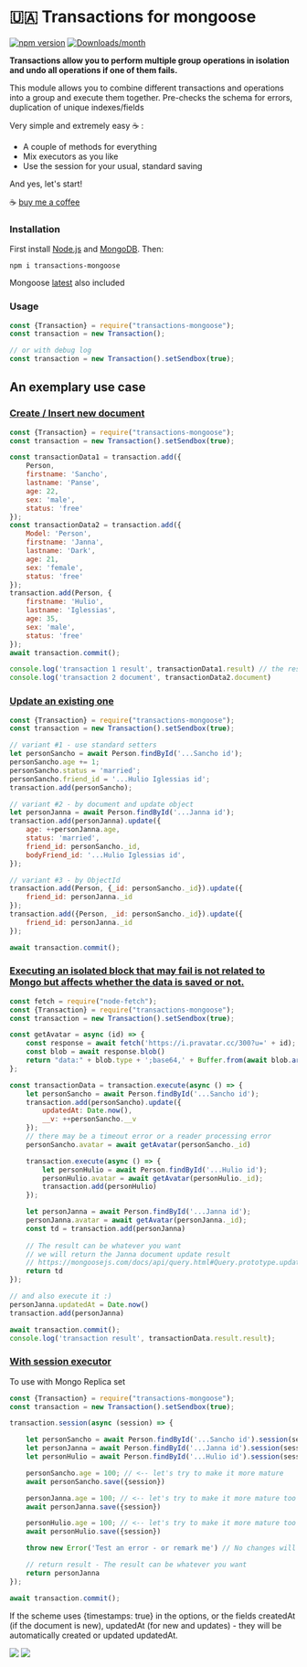 # 🇺🇦 Transactions for mongoose

[![npm version](https://img.shields.io/npm/v/transactions-mongoose.svg)](https://www.npmjs.com/package/transactions-mongoose)
[![Downloads/month](https://img.shields.io/npm/dm/transactions-mongoose.svg)](http://www.npmtrends.com/transactions-mongoose)

**Transactions allow you to perform multiple group operations in isolation and undo all operations if one of them fails.**

This module allows you to combine different transactions and operations into a group and execute them together.
Pre-checks the schema for errors, duplication of unique indexes/fields

Very simple and extremely easy ☕️ :

- A couple of methods for everything
- Mix executors as you like
- Use the session for your usual, standard saving

And yes, let's start!

☕️ [buy me a coffee](https://www.buymeacoffee.com/rosbitskyy.ruslan)

### Installation

First install [Node.js](https://nodejs.org/uk) and [MongoDB](https://www.mongodb.com/try). Then:

```shell
npm i transactions-mongoose
```

Mongoose [latest](https://www.npmjs.com/package/transactions-mongoose?activeTab=dependencies) also included

### Usage

```javascript
const {Transaction} = require("transactions-mongoose");
const transaction = new Transaction();

// or with debug log
const transaction = new Transaction().setSendbox(true);
```

## An exemplary use case

### [Create / Insert new document](https://github.com/rosbitskyy/transactions-mongoose/blob/main/examples/create-insert.js)
```javascript
const {Transaction} = require("transactions-mongoose");
const transaction = new Transaction().setSendbox(true);

const transactionData1 = transaction.add({
    Person,
    firstname: 'Sancho',
    lastname: 'Panse',
    age: 22,
    sex: 'male',
    status: 'free'
});
const transactionData2 = transaction.add({
    Model: 'Person',
    firstname: 'Janna',
    lastname: 'Dark',
    age: 21,
    sex: 'female',
    status: 'free'
});
transaction.add(Person, {
    firstname: 'Hulio',
    lastname: 'Iglessias',
    age: 35,
    sex: 'male',
    status: 'free'
});
await transaction.commit();

console.log('transaction 1 result', transactionData1.result) // the result of the save() operation
console.log('transaction 2 document', transactionData2.document)
```

### [Update an existing one](https://github.com/rosbitskyy/transactions-mongoose/blob/main/examples/update-existing.js)
```javascript
const {Transaction} = require("transactions-mongoose");
const transaction = new Transaction().setSendbox(true);

// variant #1 - use standard setters
let personSancho = await Person.findById('...Sancho id');
personSancho.age += 1;
personSancho.status = 'married';
personSancho.friend_id = '...Hulio Iglessias id';
transaction.add(personSancho);

// variant #2 - by document and update object
let personJanna = await Person.findById('...Janna id');
transaction.add(personJanna).update({
    age: ++personJanna.age,
    status: 'married',
    friend_id: personSancho._id,
    bodyFriend_id: '...Hulio Iglessias id',
});

// variant #3 - by ObjectId
transaction.add(Person, {_id: personSancho._id}).update({
    friend_id: personJanna._id
});
transaction.add({Person, _id: personSancho._id}).update({
    friend_id: personJanna._id
});

await transaction.commit();
```

### [Executing an isolated block that may fail is not related to Mongo but affects whether the data is saved or not.](https://github.com/rosbitskyy/transactions-mongoose/blob/main/examples/execute.js)
```javascript
const fetch = require("node-fetch");
const {Transaction} = require("transactions-mongoose");
const transaction = new Transaction().setSendbox(true);

const getAvatar = async (id) => {
    const response = await fetch('https://i.pravatar.cc/300?u=' + id);
    const blob = await response.blob()
    return "data:" + blob.type + ';base64,' + Buffer.from(await blob.arrayBuffer()).toString('base64');
};

const transactionData = transaction.execute(async () => {
    let personSancho = await Person.findById('...Sancho id');
    transaction.add(personSancho).update({
        updatedAt: Date.now(),
        __v: ++personSancho.__v
    });
    // there may be a timeout error or a reader processing error
    personSancho.avatar = await getAvatar(personSancho._id)

    transaction.execute(async () => {
        let personHulio = await Person.findById('...Hulio id');
        personHulio.avatar = await getAvatar(personHulio._id);
        transaction.add(personHulio)
    });

    let personJanna = await Person.findById('...Janna id');
    personJanna.avatar = await getAvatar(personJanna._id);
    const td = transaction.add(personJanna)
    
    // The result can be whatever you want
    // we will return the Janna document update result
    // https://mongoosejs.com/docs/api/query.html#Query.prototype.updateOne()
    return td
});

// and also execute it :)
personJanna.updatedAt = Date.now()
transaction.add(personJanna)

await transaction.commit();
console.log('transaction result', transactionData.result.result);
```

### [With session executor](https://github.com/rosbitskyy/transactions-mongoose/blob/main/examples/sessions.js)

To use with Mongo Replica set
```javascript
const {Transaction} = require("transactions-mongoose");
const transaction = new Transaction().setSendbox(true);

transaction.session(async (session) => {

    let personSancho = await Person.findById('...Sancho id').session(session);
    let personJanna = await Person.findById('...Janna id').session(session);
    let personHulio = await Person.findById('...Hulio id').session(session);

    personSancho.age = 100; // <-- let's try to make it more mature
    await personSancho.save({session})

    personJanna.age = 100; // <-- let's try to make it more mature too
    await personJanna.save({session})

    personHulio.age = 100; // <-- let's try to make it more mature too
    await personHulio.save({session})

    throw new Error('Test an error - or remark me') // No changes will be saved

    // return result - The result can be whatever you want
    return personJanna
});

await transaction.commit();
```

If the scheme uses {timestamps: true} in the options, or the fields createdAt (if the document is new), updatedAt (for
new and updates) - they will be automatically created or updated updatedAt.


[![](https://img.shields.io/badge/mongoose-v5.x.x_and_up-blue?logo=mongoosedotws)](https://www.npmjs.com/package/mongoose)
[![](https://img.shields.io/badge/Node.js-v16.x.x_and_up-blue?logo=nodedotjs)](https://nodejs.org)
